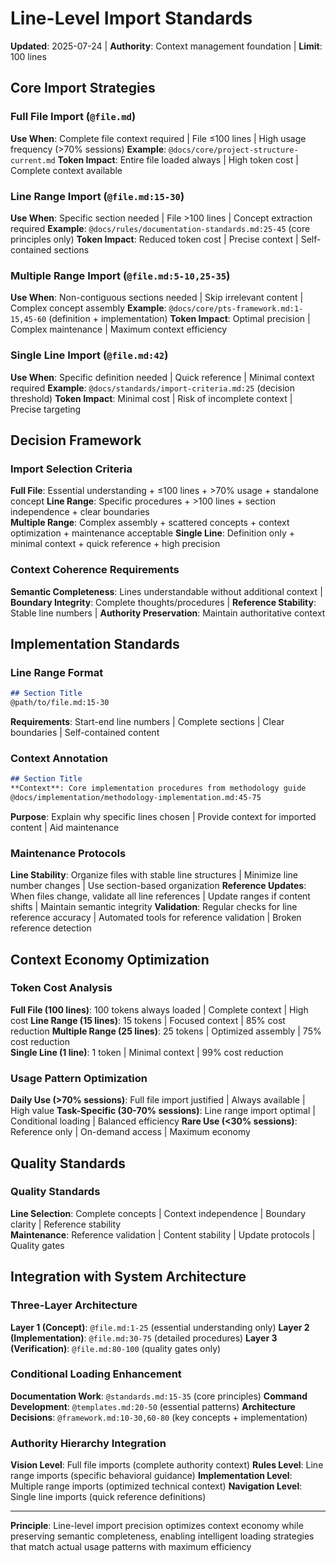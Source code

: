 # Line-Level Import Standards

**Updated**: 2025-07-24 | **Authority**: Context management foundation | **Limit**: 100 lines

## Core Import Strategies

### Full File Import (`@file.md`)
**Use When**: Complete file context required | File ≤100 lines | High usage frequency (>70% sessions)
**Example**: `@docs/core/project-structure-current.md`
**Token Impact**: Entire file loaded always | High token cost | Complete context available

### Line Range Import (`@file.md:15-30`) 
**Use When**: Specific section needed | File >100 lines | Concept extraction required
**Example**: `@docs/rules/documentation-standards.md:25-45` (core principles only)
**Token Impact**: Reduced token cost | Precise context | Self-contained sections

### Multiple Range Import (`@file.md:5-10,25-35`)
**Use When**: Non-contiguous sections needed | Skip irrelevant content | Complex concept assembly
**Example**: `@docs/core/pts-framework.md:1-15,45-60` (definition + implementation)
**Token Impact**: Optimal precision | Complex maintenance | Maximum context efficiency

### Single Line Import (`@file.md:42`)
**Use When**: Specific definition needed | Quick reference | Minimal context required
**Example**: `@docs/standards/import-criteria.md:25` (decision threshold)
**Token Impact**: Minimal cost | Risk of incomplete context | Precise targeting

## Decision Framework

### Import Selection Criteria
**Full File**: Essential understanding + ≤100 lines + >70% usage + standalone concept
**Line Range**: Specific procedures + >100 lines + section independence + clear boundaries  
**Multiple Range**: Complex assembly + scattered concepts + context optimization + maintenance acceptable
**Single Line**: Definition only + minimal context + quick reference + high precision

### Context Coherence Requirements
**Semantic Completeness**: Lines understandable without additional context | **Boundary Integrity**: Complete thoughts/procedures | **Reference Stability**: Stable line numbers | **Authority Preservation**: Maintain authoritative context

## Implementation Standards

### Line Range Format
```markdown
## Section Title
@path/to/file.md:15-30
```
**Requirements**: Start-end line numbers | Complete sections | Clear boundaries | Self-contained content

### Context Annotation
```markdown
## Section Title  
**Context**: Core implementation procedures from methodology guide
@docs/implementation/methodology-implementation.md:45-75
```
**Purpose**: Explain why specific lines chosen | Provide context for imported content | Aid maintenance

### Maintenance Protocols
**Line Stability**: Organize files with stable line structures | Minimize line number changes | Use section-based organization
**Reference Updates**: When files change, validate all line references | Update ranges if content shifts | Maintain semantic integrity
**Validation**: Regular checks for line reference accuracy | Automated tools for reference validation | Broken reference detection

## Context Economy Optimization

### Token Cost Analysis
**Full File (100 lines)**: 100 tokens always loaded | Complete context | High cost
**Line Range (15 lines)**: 15 tokens | Focused context | 85% cost reduction
**Multiple Range (25 lines)**: 25 tokens | Optimized assembly | 75% cost reduction  
**Single Line (1 line)**: 1 token | Minimal context | 99% cost reduction

### Usage Pattern Optimization
**Daily Use (>70% sessions)**: Full file import justified | Always available | High value
**Task-Specific (30-70% sessions)**: Line range import optimal | Conditional loading | Balanced efficiency
**Rare Use (<30% sessions)**: Reference only | On-demand access | Maximum economy

## Quality Standards

### Quality Standards
**Line Selection**: Complete concepts | Context independence | Boundary clarity | Reference stability  
**Maintenance**: Reference validation | Content stability | Update protocols | Quality gates

## Integration with System Architecture

### Three-Layer Architecture
**Layer 1 (Concept)**: `@file.md:1-25` (essential understanding only)
**Layer 2 (Implementation)**: `@file.md:30-75` (detailed procedures)
**Layer 3 (Verification)**: `@file.md:80-100` (quality gates only)

### Conditional Loading Enhancement
**Documentation Work**: `@standards.md:15-35` (core principles)
**Command Development**: `@templates.md:20-50` (essential patterns)
**Architecture Decisions**: `@framework.md:10-30,60-80` (key concepts + implementation)

### Authority Hierarchy Integration
**Vision Level**: Full file imports (complete authority context)
**Rules Level**: Line range imports (specific behavioral guidance)
**Implementation Level**: Multiple range imports (optimized technical context)
**Navigation Level**: Single line imports (quick reference definitions)

---

**Principle**: Line-level import precision optimizes context economy while preserving semantic completeness, enabling intelligent loading strategies that match actual usage patterns with maximum efficiency